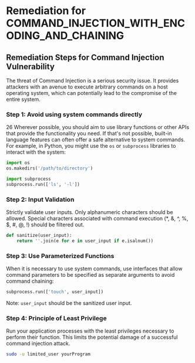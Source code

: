 # Remediation for COMMAND_INJECTION_WITH_ENCODING_AND_CHAINING

## Remediation Steps for Command Injection Vulnerability

The threat of Command Injection is a serious security issue. It provides attackers with an avenue to execute arbitrary commands on a host operating system, which can potentially lead to the compromise of the entire system.

### Step 1: Avoid using system commands directly

26
Wherever possible, you should aim to use library functions or other APIs that provide the functionality you need. If that's not possible, built-in language features can often offer a safe alternative to system commands. For example, in Python, you might use the `os` or `subprocess` libraries to interact with the system:

```python
import os
os.makedirs('/path/to/directory')

import subprocess
subprocess.run(['ls', '-l'])
```

### Step 2: Input Validation

Strictly validate user inputs. Only alphanumeric characters should be allowed. Special characters associated with command execution (*, &, ^, %, $, #, @, !) should be filtered out.

```python
def sanitize(user_input):
    return ''.join(e for e in user_input if e.isalnum())
```

### Step 3: Use Parameterized Functions

When it is necessary to use system commands, use interfaces that allow command parameters to be specified as separate arguments to avoid command chaining:

```python
subprocess.run(['touch', user_input])
```

Note: `user_input` should be the sanitized user input.

### Step 4: Principle of Least Privilege

Run your application processes with the least privileges necessary to perform their function. This limits the potential damage of a successful command injection attack.

```bash
sudo -u limited_user yourProgram
```